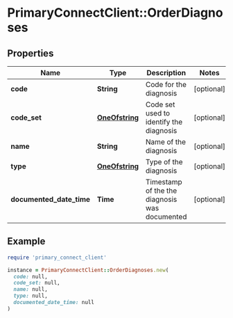 # PrimaryConnectClient::OrderDiagnoses

## Properties

| Name | Type | Description | Notes |
| ---- | ---- | ----------- | ----- |
| **code** | **String** | Code for the diagnosis | [optional] |
| **code_set** | [**OneOfstring**](OneOfstring.md) | Code set used to identify the diagnosis | [optional] |
| **name** | **String** | Name of the diagnosis | [optional] |
| **type** | [**OneOfstring**](OneOfstring.md) | Type of the diagnosis | [optional] |
| **documented_date_time** | **Time** | Timestamp of the the diagnosis was documented | [optional] |

## Example

```ruby
require 'primary_connect_client'

instance = PrimaryConnectClient::OrderDiagnoses.new(
  code: null,
  code_set: null,
  name: null,
  type: null,
  documented_date_time: null
)
```

